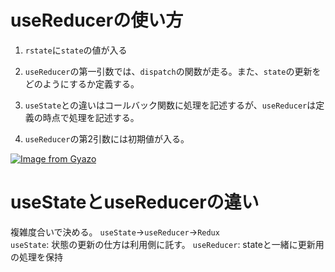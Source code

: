 # useReducerの使い方

1. `rstate`に`state`の値が入る

2. `useReducer`の第一引数では、`dispatch`の関数が走る。また、`state`の更新をどのようにするか定義する。

3. `useState`との違いはコールバック関数に処理を記述するが、`useReducer`は定義の時点で処理を記述する。

4. `useReducer`の第2引数には初期値が入る。

[![Image from Gyazo](https://i.gyazo.com/2fdc321407d0080d3c7b98efd7969d25.png)](https://gyazo.com/2fdc321407d0080d3c7b98efd7969d25)

# useStateとuseReducerの違い

複雑度合いで決める。
`useState`->`useReducer`->`Redux`  
`useState`: 状態の更新の仕方は利用側に託す。
`useReducer`: stateと一緒に更新用の処理を保持
